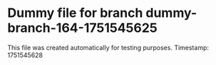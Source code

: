 # Dummy file for branch dummy-branch-164-1751545625

This file was created automatically for testing purposes.
Timestamp: 1751545628
